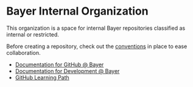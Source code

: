# Bayer Internal Organization

This organization is a space for internal Bayer repositories classified as internal or restricted.

Before creating a repository, check out the [conventions](https://docs.cloud.bayer.com/devops/github/conventions/) in place to ease collaboration.

- [Documentation for GitHub @ Bayer](https://go.bayer.com/github) 
- [Documentation for Development @ Bayer](https://go.bayer.com/dev) 
- [GitHub Learning Path](https://eu.degreed.com/pathway/w9dwgl6kpj#/pathway)
